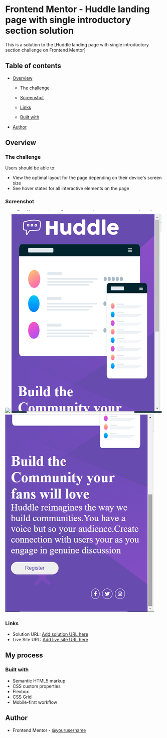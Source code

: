 # Frontend Mentor - Huddle landing page with single introductory section solution

This is a solution to the [Huddle landing page with single introductory section challenge on Frontend Mentor]

## Table of contents

- [Overview](#overview)

  - [The challenge](#the-challenge)
  - [Screenshot](#screenshot)
  - [Links](#links)

  - [Built with](#built-with)

- [Author](#author)

## Overview

### The challenge

Users should be able to:

- View the optimal layout for the page depending on their device's screen size
- See hover states for all interactive elements on the page

### Screenshot

![](./images/desktop.png)
![](./images/mobile-1.png)
![](./images/mobile-2.png)

### Links

- Solution URL: [Add solution URL here](https://your-solution-url.com)
- Live Site URL: [Add live site URL here](https://your-live-site-url.com)

## My process

### Built with

- Semantic HTML5 markup
- CSS custom properties
- Flexbox
- CSS Grid
- Mobile-first workflow

## Author

- Frontend Mentor - [@yourusername](https://www.frontendmentor.io/profile/yourusername)
